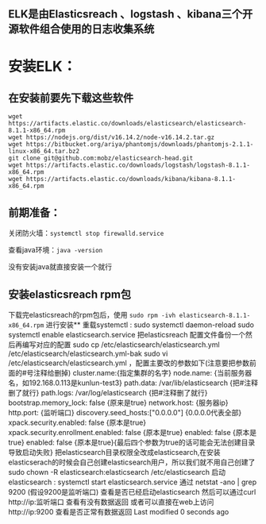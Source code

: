 ## ELK是由Elasticsreach 、logstash 、kibana三个开源软件组合使用的日志收集系统
# 安装ELK：
## 在安装前要先下载这些软件
```
wget https://artifacts.elastic.co/downloads/elasticsearch/elasticsearch-8.1.1-x86_64.rpm
wget https://nodejs.org/dist/v16.14.2/node-v16.14.2.tar.gz
wget https://bitbucket.org/ariya/phantomjs/downloads/phantomjs-2.1.1-linux-x86_64.tar.bz2
git clone git@github.com:mobz/elasticsearch-head.git
wget https://artifacts.elastic.co/downloads/logstash/logstash-8.1.1-x86_64.rpm
wget https://artifacts.elastic.co/downloads/kibana/kibana-8.1.1-x86_64.rpm
```
## 前期准备：

关闭防火墙：`systemctl stop firewalld.service`

查看java环境：`java -version`

没有安装java就直接安装一个就行
## 安装elasticsreach rpm包

下载完elasticsreach的rpm包后，使用 `sudo rpm -ivh elasticsearch-8.1.1-x86_64.rpm` 进行安装**
重载systemctl : sudo systemctl daemon-reload
sudo systemctl enable elasticsearch.service
把elasticsreach 配置文件备份一个然后再编写对应的配置
sudo cp /etc/elasticsearch/elasticsearch.yml /etc/elasticsearch/elasticsearch.yml-bak
sudo vi /etc/elasticsearch/elasticsearch.yml ，配置主要改的参数如下(注意要把参数前面的#号注释给删掉)
cluster.name:{指定集群的名字}
node.name: {当前服务器名，如192.168.0.113是kunlun-test3}
path.data: /var/lib/elasticsearch {把#注释删了就行}
path.logs: /var/log/elasticsearch {把#注释删了就行}
bootstrap.memory_lock: false {原来是true}
network.host: {服务器ip}
http.port: {监听端口}
discovery.seed_hosts:["0.0.0.0"] {0.0.0.0代表全部}
xpack.security.enabled: false  {原本是true}
xpack.security.enrollment.enabled: false {原本是true}
enabled: false {原本是true}
enabled: false {原本是true}{最后四个参数为true的话可能会无法创建目录导致启动失败}
把elasticsearch目录权限全改成elasticsearch,在安装elasticserach的时候会自己创建elasticsearch用户，所以我们就不用自己创建了
sudo  chown -R elasticsearch:elasticsearch /etc/elasticsearch
启动elasticsearch : systemctl start elasticsearch.service
通过 netstat -ano | grep 9200 (假设9200是监听端口) 查看是否已经启动elasticsearch
然后可以通过curl http://ip:监听端口 查看有没有数据返回
或者可以直接在web上访问​http://ip:9200 查看是否正常有数据返回
Last modified 0 seconds ago
 
